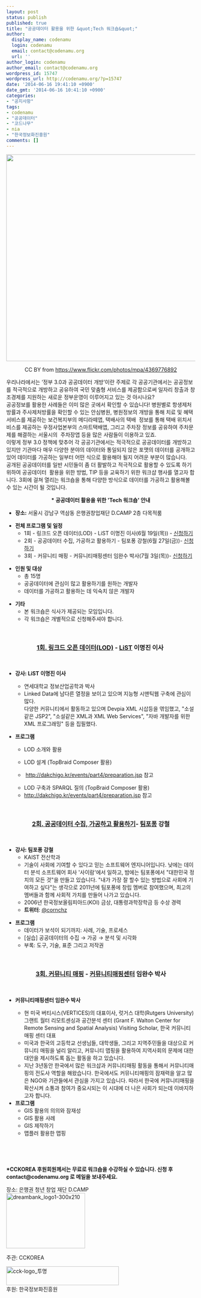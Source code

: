 ```yaml
---
layout: post
status: publish
published: true
title: "공공데이터 활용을 위한 &quot;Tech 워크숍&quot;"
author:
  display_name: codenamu
  login: codenamu
  email: contact@codenamu.org
  url: ''
author_login: codenamu
author_email: contact@codenamu.org
wordpress_id: 15747
wordpress_url: http://codenamu.org/?p=15747
date: '2014-06-16 19:41:10 +0900'
date_gmt: '2014-06-16 10:41:10 +0900'
categories:
- "공지사항"
tags:
- codenamu
- "공공데이터"
- "코드나무"
- nia
- "한국정보화진흥원"
comments: []
---
```

<p><img class="aligncenter" style="width: 550px;" alt="" src="https://farm5.staticflickr.com/4063/4369776892_6ecb259d7a_o.jpg" /></p>
<p style="text-align: center;">CC BY from <a href="https://www.flickr.com/photos/mpa/4369776892" target="_blank">https://www.flickr.com/photos/mpa/4369776892</a></p>
<div id="magicdomid91" style="text-align: left;" data-author-link="/ep/profile/o1QqxnR8Y37" data-author-name="thechunsik" data-author-initials="t">우리나라에서는 ‘정부 3.0과 공공데이터 개방’이란 주제로 각 공공기관에서는 공공정보를 적극적으로 개방하고 공유하여 국민 맞춤형 서비스를 제공함으로써 일자리 창출과 창조경제를 지원하는 새로운 정부운영이 이루어지고 있는 것 아시나요?</div>
<div style="text-align: left;" data-author-link="/ep/profile/o1QqxnR8Y37" data-author-name="thechunsik" data-author-initials="t"></div>
<div id="magicdomid115" style="text-align: left;" data-author-link="/ep/profile/o1QqxnR8Y37" data-author-name="thechunsik" data-author-initials="t">공공정보를 활용한 사례들은 이미 많은 곳에서 확인할 수 있습니다! 병원별로 항생제처방률과 주사제처방률을 확인할 수 있는 안심병원, 병원정보의 개방을 통해 치료 및 혜택 서비스를 제공하는 보건복지부의 메디라떼앱, 택배사의 택배  정보를 통해 택배 위치서비스를 제공하는 우정사업본부의 스마트택배앱, 그리고 주차장 정보를 공유하여 주차문제를 해결하는 서울시의  주차장앱 등을 많은 사람들이 이용하고 있죠.</div>
<div style="text-align: left;" data-author-link="/ep/profile/o1QqxnR8Y37" data-author-name="thechunsik" data-author-initials="t"></div>
<div id="magicdomid8" style="text-align: left;" data-author-link="/ep/profile/o1QqxnR8Y37" data-author-name="thechunsik" data-author-initials="t">이렇게 정부 3.0 정책에 맞추어 각 공공기관에서는 적극적으로 공공데이터를 개방하고 있지만 기관마다 매우 다양한 분야의 데이터와 통일되지 않은 포맷의 데이터를 공개하고 있어 데이터를 가공하는 일부터 어떤 식으로 활용해야 될지 어려운 부분이 많습니다.</div>
<div style="text-align: left;" data-author-link="/ep/profile/o1QqxnR8Y37" data-author-name="thechunsik" data-author-initials="t"></div>
<div style="text-align: left;" data-author-link="/ep/profile/o1QqxnR8Y37" data-author-name="thechunsik" data-author-initials="t">공개된 공공데이터를 일반 시민들이 좀 더 활발하고 적극적으로 활용할 수 있도록 하기 위하여 공공데이터  활용을 위한 방법, TIP 등을 교육하기 위한 워크샵 행사를 열고자 합니다. 3회에 걸쳐 열리는 워크숍을 통해 다양한 방식으로 데이터를 가공하고 활용해볼 수 있는 시간이 될 것입니다.</div>
<p style="text-align: center;">
<p style="text-align: center;"><b>* 공공데이터 활용을 위한 'Tech 워크숍' 안내</b></p>
<ul>
<li><b>장소:</b> 서울시 강남구 역삼동 은행권창업재단 D.CAMP 2층 다목적룸</li>
</ul>
<ul>
<li><b>전체 프로그램 및 일정</b>
<ul>
<li>1회 - 링크드 오픈 데이터(LOD) - LiST 이명진 이사(6월 19일(목)) - <a href="http://onoffmix.com/event/29009" target="_blank">신청하기</a></li>
<li>2회 - 공공데이터 수집, 가공하고 활용하기 - 팀포퐁 강철(6월 27일(금))- <a href="http://onoffmix.com/event/29010" target="_blank">신청하기</a></li>
<li>3회 - 커뮤니티 매핑 - 커뮤니티매핑센터 임완수 박사(7월 3일(목))- <a href="http://onoffmix.com/event/29012" target="_blank">신청하기</a></li>
</ul>
</li>
</ul>
<ul>
<li><b>인원 및 대상</b>
<ul>
<li>총 15명</li>
<li>공공데이터에 관심이 많고 활용하기를 원하는 개발자</li>
<li>데이터를 가공하고 활용하는 데 익숙치 않은 개발자</li>
</ul>
</li>
</ul>
<ul>
<li><b>기타</b>
<ul>
<li>본 워크숍은 식사가 제공되는 모임입니다.</li>
<li>각 워크숍은 개별적으로 신청해주셔야 합니다.</li>
</ul>
</li>
</ul>
<p>&nbsp;</p>
<div style="text-align: left;" data-author-link="/ep/profile/o1QqxnR8Y37" data-author-name="thechunsik" data-author-initials="t">
<h3 align="center"><b><a href="http://onoffmix.com/event/29009" target="_blank">1회. 링크드 오픈 데이터(LOD)</a> - <a href="http://li-st.com" target="_blank">LiST</a> 이명진 이사 </b></h3>
<p>&nbsp;</p>
<ul>
<li><b>강사: LiST 이명진 이사</b></li>
</ul>
<ul>
<ul>
<li>연세대학교 정보산업공학과 박사</li>
<li>Linked Data에 남다른 열정을 보이고 있으며 지능형 시맨틱웹 구축에 관심이 많다.<br />
다양한 커뮤니티에서 활동하고 있으며 Devpia XML 시삽등을 엮임했고, "소설같은 JSP2", "소설같은 XML과 XML Web Services", "자바 개발자를 위한 XML 프로그래밍" 등을 집필했다.</li>
</ul>
</ul>
<ul>
<li><b>프로그램</b>
<div id="magicdomid31" data-author-link="/ep/profile/FuQbASP6ttD" data-author-name="오 원" data-author-initials="오원">
<ul>
<li>LOD 소개와 활용</li>
</ul>
</div>
<div id="magicdomid32" data-author-link="/ep/profile/FuQbASP6ttD" data-author-name="오 원" data-author-initials="오원">
<ul>
<li>LOD 설계 (TopBraid Composer 활용)</li>
</ul>
</div>
<div id="magicdomid33" data-author-link="/ep/profile/FuQbASP6ttD" data-author-name="오 원" data-author-initials="오원">
<ul>
<li> <a href="http://dakchigo.kr/events/part4/preparation.jsp" target="_blank">http://dakchigo.kr/events/part4/preparation.jsp</a> 참고</li>
</ul>
</div>
<div id="magicdomid34" data-author-link="/ep/profile/FuQbASP6ttD" data-author-name="오 원" data-author-initials="오원">
<ul>
<li>LOD 구축과 SPARQL 질의 (TopBraid Composer 활용)</li>
<li><a href="http://dakchigo.kr/events/part4/preparation.jsp" target="_blank">http://dakchigo.kr/events/part4/preparation.jsp</a> 참고</li>
</ul>
</div>
</li>
</ul>
<p>&nbsp;</p>
<h3 align="center"><strong><a href="http://onoffmix.com/event/29010" target="_blank">2회. 공공데이터 수집, 가공하고 활용하기</a>- <a href="http://www.popong.com/" target="_blank">팀포퐁</a> 강철</strong></h3>
<p>&nbsp;</p>
<ul>
<li><b>강사: 팀포퐁 강철</b>
<ul>
<li>KAIST 전산학과</li>
<li>기술이 사회에 기여할 수 있다고 믿는 소프트웨어 엔지니어입니다. 낮에는 데이터 분석 소프트웨어 회사 '사이람'에서 일하고, 밤에는 팀포퐁에서 "대한민국 정치의 모든 것"을 만들고 있습니다. "내가 가장 잘 할수 있는 방법으로 사회에 기여하고 싶다"는 생각으로 2011년에 팀포퐁에 창립 멤버로 참여했으며, 최고의 멤버들과 함께 사회적 가치를 만들어 나가고 있습니다.</li>
<li>2006년 한국정보올림피아드(KOI) 금상, 대통령과학장학금 등 수상 경력</li>
<li><b>트위터</b>: <a href="https://twitter.com/cornchz" target="_blank">@cornchz</a></li>
</ul>
</li>
</ul>
</div>
<ul>
<li><b>프로그램</b>
<ul>
<li>데이터가 보석이 되기까지: 사례, 기술, 프로세스</li>
<li>[실습] 공공데이터의 수집 → 가공 → 분석 및 시각화</li>
<li>부록: 도구, 기술, 표준 그리고 저작권</li>
</ul>
<p>&nbsp;</li>
</ul>
<h3 align="center"><strong><a href="http://onoffmix.com/event/29012" target="_blank">3회. 커뮤니티 매핑</a> - <a href="http://cmckorea.org/" target="_blank">커뮤니티매핑센터</a> 임완수 박사</strong></h3>
<p>&nbsp;</p>
<ul>
<li><b>커뮤니티매핑센터 임완수 박사</b></li>
</ul>
<ul>
<ul>
<li>현 미국 버티시스(VERTICES)의 대표이사, 럿거스 대학(Rutgers University) 그랜트 월터 리모트센싱과 공간분석 센터 (Grant F. Walton Center for Remote Sensing and Spatial Analysis) Visiting Scholar, 한국 커뮤니티 매핑 센터 대표</li>
<li>미국과 한국의 고등학교 선생님들, 대학생들, 그리고 지역주민들을 대상으로 커뮤니티 매핑을 널리 알리고, 커뮤니티 맵핑을 활용하여 지역사회의 문제에 대한 대안을 제시하도록 돕는 활동을 하고 있습니다.</li>
<li>지난 3년동안 한국에서 많은 워크샵과 커뮤니티매핑 활동을 통해서 커뮤니티매핑의 전도사 역할을 해왔습니다. 한국에서도 커뮤니티매핑의 잠재력을 알고 많은 NGO와 기관들에서 관심을 가지고 있습니다. 따라서 한국에 커뮤니티매핑을 확산시켜 소통과 참여가 중요시되는 이 시대에 더 나은 사회가 되는데 이바지하고자 합니다.</li>
</ul>
<li><b>프로그램</b>
<ul>
<li>GIS 활용의 의의와 잠재성</li>
<li>GIS 활용 사례</li>
<li>GIS 제작하기</li>
<li>맵플러 활용한 맵핑</li>
</ul>
<p>&nbsp;</li>
</ul>
<p>&nbsp;</p>
<p><b>*CCKOREA 후원회원께서는 무료로 워크숍을 수강하실 수 있습니다. 신청 후 contact@codenamu.org 로 메일을 보내주세요.<br />
</b></p>
<div>
<div>장소: 은행권 청년 창업 재단 D.CAMP</div>
<div><a href="http://codenamu.org/wp-content/uploads/2013/06/dreambank_logo1-300x210.png" target="_blank"> <img alt="dreambank_logo1-300x210" src="http://codenamu.org/wp-content/uploads/2013/06/dreambank_logo1-300x210.png" width="210" height="147" /></a></div>
<p>주관: CCKOREA</p>
</div>
<div><a href="http://codenamu.org/wp-content/uploads/2013/06/cck-logo_투명.png" target="_blank"> <img alt="cck-logo_투명" src="http://codenamu.org/wp-content/uploads/2013/06/cck-logo_투명-300x50.png" width="300" height="50" /></a></div>
<div></div>
<div>후원: 한국정보화진흥원</div>
<p><img alt="" src="http://img.etnews.com/photonews/1102/091976_20110209185035_172_0001.jpg" /></p>
